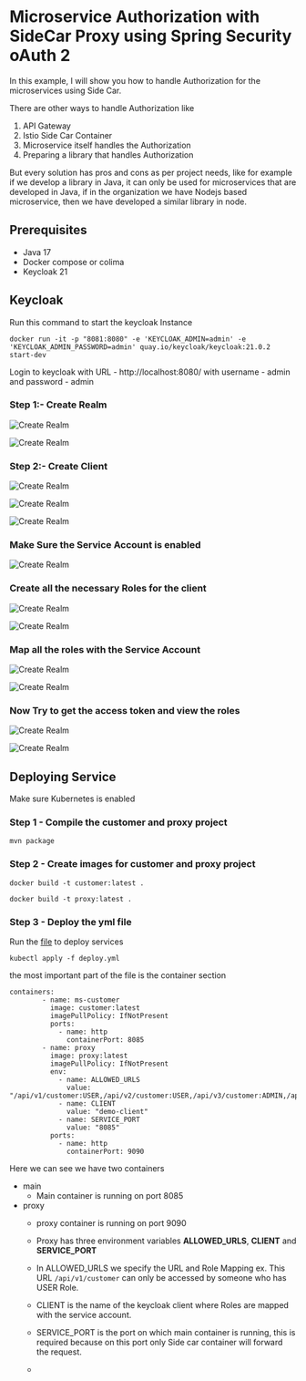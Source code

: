 # Microservice Authorization with SideCar Proxy using Spring Security oAuth 2

In this example, I will show you how to handle Authorization for the microservices using Side Car.

There are other ways to handle Authorization like 
1. API Gateway 
2. Istio Side Car Container
3. Microservice itself handles the Authorization
4. Preparing a library that handles Authorization

But every solution has pros and cons as per project needs, like for example if we develop a library in Java, it can only be used for microservices that are developed in Java, if in the organization we have Nodejs based microservice, then we have developed a similar library in node.

## Prerequisites

- Java 17
- Docker compose or colima
- Keycloak 21

## Keycloak

Run this command to start the keycloak Instance
```
docker run -it -p "8081:8080" -e 'KEYCLOAK_ADMIN=admin' -e 'KEYCLOAK_ADMIN_PASSWORD=admin' quay.io/keycloak/keycloak:21.0.2 start-dev
```
Login to keycloak with URL - http://localhost:8080/ with username - admin and password - admin 

### Step 1:- Create Realm

![Create Realm](https://github.com/kuldeepsingh99/sidecar-proxy-authentication/blob/main/images/keycloak1.png)

![Create Realm](https://github.com/kuldeepsingh99/sidecar-proxy-authentication/blob/main/images/keycloak2.png)

### Step 2:- Create Client

![Create Realm](https://github.com/kuldeepsingh99/sidecar-proxy-authentication/blob/main/images/keycloak3.png)

![Create Realm](https://github.com/kuldeepsingh99/sidecar-proxy-authentication/blob/main/images/keycloak14.png)

![Create Realm](https://github.com/kuldeepsingh99/sidecar-proxy-authentication/blob/main/images/keycloak5.png)


### Make Sure the Service Account is enabled

![Create Realm](https://github.com/kuldeepsingh99/sidecar-proxy-authentication/blob/main/images/keycloak6.png)

### Create all the necessary Roles for the client 

![Create Realm](https://github.com/kuldeepsingh99/sidecar-proxy-authentication/blob/main/images/keycloak15.png)

![Create Realm](https://github.com/kuldeepsingh99/sidecar-proxy-authentication/blob/main/images/keycloak16.png)

### Map all the roles with the Service Account

![Create Realm](https://github.com/kuldeepsingh99/sidecar-proxy-authentication/blob/main/images/keycloak17.png)

![Create Realm](https://github.com/kuldeepsingh99/sidecar-proxy-authentication/blob/main/images/keycloak18.png)


### Now Try to get the access token and view the roles 

![Create Realm](https://github.com/kuldeepsingh99/sidecar-proxy-authentication/blob/main/images/keycloak7.png)

![Create Realm](https://github.com/kuldeepsingh99/sidecar-proxy-authentication/blob/main/images/keycloak13.png)


## Deploying Service
Make sure Kubernetes is enabled

### Step 1 - Compile the customer and proxy project 
```
mvn package
```

### Step 2 - Create images for customer and proxy project 
```
docker build -t customer:latest .
```
```
docker build -t proxy:latest .
```

### Step 3 - Deploy the yml file

Run the [file](https://github.com/kuldeepsingh99/sidecar-proxy-authentication/blob/main/deployment/deploy.yml) to deploy services
```
kubectl apply -f deploy.yml
```

the most important part of the file is the container section
```
containers:
        - name: ms-customer
          image: customer:latest
          imagePullPolicy: IfNotPresent
          ports:
            - name: http
              containerPort: 8085
        - name: proxy
          image: proxy:latest
          imagePullPolicy: IfNotPresent
          env:
            - name: ALLOWED_URLS
              value: "/api/v1/customer:USER,/api/v2/customer:USER,/api/v3/customer:ADMIN,/api/v4/customer:MANAGER"
            - name: CLIENT
              value: "demo-client"
            - name: SERVICE_PORT
              value: "8085"
          ports:
            - name: http
              containerPort: 9090
```
Here we can see we have two containers
- main
  - Main container is running on port 8085
- proxy
  - proxy container is running on port 9090
  - Proxy has three environment variables **ALLOWED_URLS**, **CLIENT** and **SERVICE_PORT**
  - In ALLOWED_URLS we specify the URL and Role Mapping ex. This URL `/api/v1/customer` can only be accessed by someone who has USER Role.
  - CLIENT is the name of the keycloak client where Roles are mapped with the service account.
  - SERVICE_PORT is the port on which main container is running, this is required because on this port only Side car container will forward the request.



  - 




















  


















